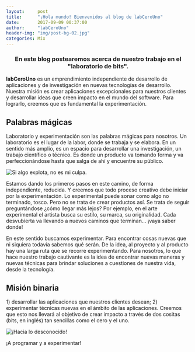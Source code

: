 ```yaml
---
layout:     post
title:      "¡Hola mundo! Bienvenidos al blog de labCeroUno"
date:       2017-09-09 00:37:00
author:     "labCeroUno"
header-img: "img/post-bg-02.jpg"
categories: Mix
---
```


<h3 align="center">En este blog postearemos acerca de nuestro trabajo en el "laboratorio de bits".</h3>

<p><strong>labCeroUno</strong> es un emprendimiento independiente de desarrollo de aplicaciones y de investigación en nuevas tecnologías de desarrollo. Nuestra misión es crear aplicaciones excepcionales para nuestros clientes y desarrollar ideas que creen  impacto en el mundo del software. Para lograrlo, creemos que es fundamental la experimentación.</p>

<h2 class="section-heading">Palabras mágicas</h2>

<p>Laboratorio y experimentación son las palabras mágicas para nosotros. Un laboratorio es el lugar de la labor, donde se trabaja y se elabora. En un sentido más amplio, es un espacio para desarrollar una investigación, un trabajo científico o técnico. Es donde un producto va tomando forma y va perfeccionándose hasta que salga de ahí y encuentre su público.</p>

<img src="{{ site.baseurl }}/img/lab-illustration.jpg" class="img-responsive" alt="Si algo explota, no es mi culpa.">

<p>Estamos dando los primeros pasos en este camino, de forma independiente, reducida. Y creemos que todo proceso creativo debe iniciar por la experimentación. Lo experimental puede sonar como algo no terminado, tosco. Pero no se trata de crear productos así. Se trata de seguir preguntándose ¿cómo llegar más lejos? Por ejemplo, en el arte experimental el artista busca su estilo, su marca, su originalidad. Cada desvubierta va llevando a nuevos caminos que terminan... ¡vaya saber donde!</p>


<p>En este sentido buscamos experimentar. Para encontrar cosas nuevas que ni siquiera todavía sabemos qué serán. De la idea, al proyecto y al producto hay una larga ruta que se recorre experimentando. Para nosotros, lo que hace nuestro trabajo cautivante es la idea de encontrar nuevas maneras y nuevas técnicas para brindar soluciones a cuestiones de nuestra vida, desde la tecnología.</p>

<h2 class="section-heading">Misión binaria</h2>

<p>1) desarrollar las aplicaciones que nuestros clientes desean; 2) experimentar técnicas nuevas en el ámbito de las aplicaciones. Creemos que esto nos llevará al objetivo de crear impacto a través de dos cositas (bits, en inglés) tan sencillas como el cero y el uno.</p>

<img src="{{ site.baseurl }}/img/post-bg-04.jpg" class="img-responsive" alt="¡Hacia lo desconocido!">

<p>¡A programar y a experimentar!</p>
